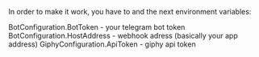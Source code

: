 In order to make it work, you have to and the next environment variables:

BotConfiguration.BotToken - your telegram bot token
BotConfiguration.HostAddress - webhook adress (basically your app address)
GiphyConfiguration.ApiToken - giphy api token
